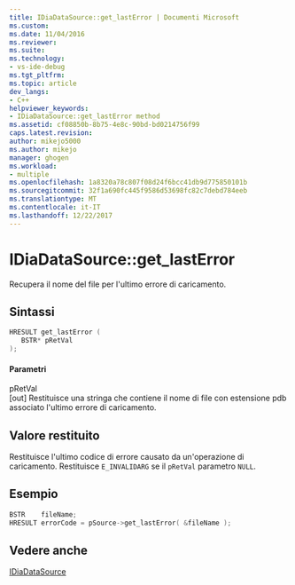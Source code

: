 ```yaml
---
title: IDiaDataSource::get_lastError | Documenti Microsoft
ms.custom: 
ms.date: 11/04/2016
ms.reviewer: 
ms.suite: 
ms.technology:
- vs-ide-debug
ms.tgt_pltfrm: 
ms.topic: article
dev_langs:
- C++
helpviewer_keywords:
- IDiaDataSource::get_lastError method
ms.assetid: cf08850b-8b75-4e8c-90bd-bd0214756f99
caps.latest.revision: 
author: mikejo5000
ms.author: mikejo
manager: ghogen
ms.workload:
- multiple
ms.openlocfilehash: 1a8320a78c807f08d24f6bcc41db9d775850101b
ms.sourcegitcommit: 32f1a690fc445f9586d53698fc82c7debd784eeb
ms.translationtype: MT
ms.contentlocale: it-IT
ms.lasthandoff: 12/22/2017
---
```

# <a name="idiadatasourcegetlasterror"></a>IDiaDataSource::get_lastError
Recupera il nome del file per l'ultimo errore di caricamento.  
  
## <a name="syntax"></a>Sintassi  
  
```C++  
HRESULT get_lastError (  
   BSTR* pRetVal  
);  
```  
  
#### <a name="parameters"></a>Parametri  
 pRetVal  
 [out] Restituisce una stringa che contiene il nome di file con estensione pdb associato l'ultimo errore di caricamento.  
  
## <a name="return-value"></a>Valore restituito  
 Restituisce l'ultimo codice di errore causato da un'operazione di caricamento. Restituisce `E_INVALIDARG` se il `pRetVal` parametro `NULL`.  
  
## <a name="example"></a>Esempio  
  
```C++  
BSTR    fileName;  
HRESULT errorCode = pSource->get_lastError( &fileName );  
```  
  
## <a name="see-also"></a>Vedere anche  
 [IDiaDataSource](../../debugger/debug-interface-access/idiadatasource.md)